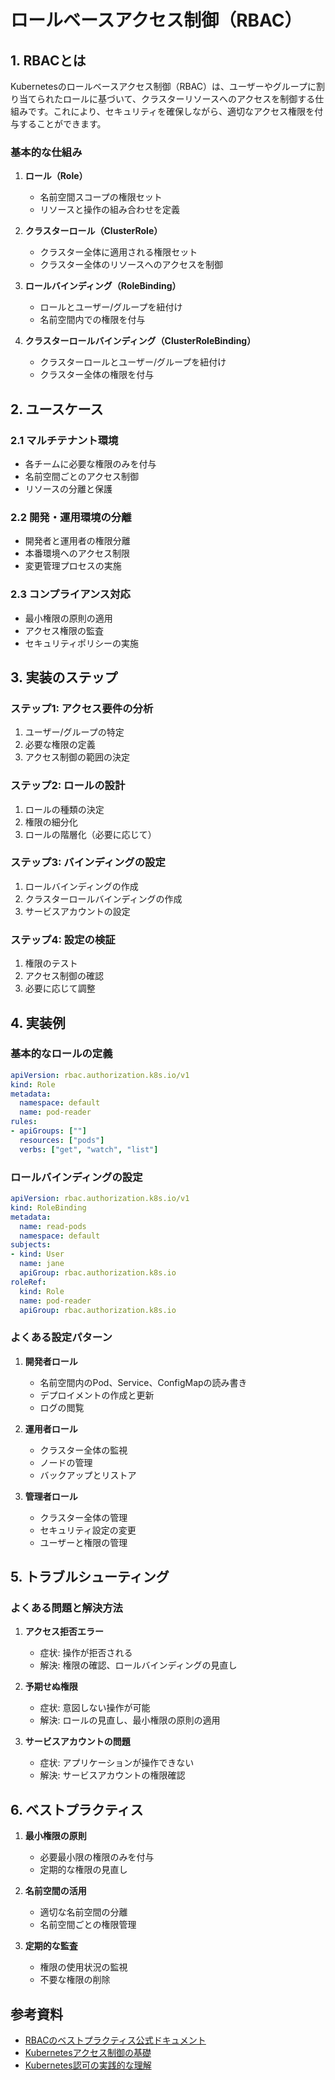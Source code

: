 # ロールベースアクセス制御（RBAC）

## 1. RBACとは

Kubernetesのロールベースアクセス制御（RBAC）は、ユーザーやグループに割り当てられたロールに基づいて、クラスターリソースへのアクセスを制御する仕組みです。これにより、セキュリティを確保しながら、適切なアクセス権限を付与することができます。

### 基本的な仕組み

1. **ロール（Role）**
   - 名前空間スコープの権限セット
   - リソースと操作の組み合わせを定義

2. **クラスターロール（ClusterRole）**
   - クラスター全体に適用される権限セット
   - クラスター全体のリソースへのアクセスを制御

3. **ロールバインディング（RoleBinding）**
   - ロールとユーザー/グループを紐付け
   - 名前空間内での権限を付与

4. **クラスターロールバインディング（ClusterRoleBinding）**
   - クラスターロールとユーザー/グループを紐付け
   - クラスター全体の権限を付与

## 2. ユースケース

### 2.1 マルチテナント環境
- 各チームに必要な権限のみを付与
- 名前空間ごとのアクセス制御
- リソースの分離と保護

### 2.2 開発・運用環境の分離
- 開発者と運用者の権限分離
- 本番環境へのアクセス制限
- 変更管理プロセスの実施

### 2.3 コンプライアンス対応
- 最小権限の原則の適用
- アクセス権限の監査
- セキュリティポリシーの実施

## 3. 実装のステップ

### ステップ1: アクセス要件の分析
1. ユーザー/グループの特定
2. 必要な権限の定義
3. アクセス制御の範囲の決定

### ステップ2: ロールの設計
1. ロールの種類の決定
2. 権限の細分化
3. ロールの階層化（必要に応じて）

### ステップ3: バインディングの設定
1. ロールバインディングの作成
2. クラスターロールバインディングの作成
3. サービスアカウントの設定

### ステップ4: 設定の検証
1. 権限のテスト
2. アクセス制御の確認
3. 必要に応じて調整

## 4. 実装例

### 基本的なロールの定義

```yaml
apiVersion: rbac.authorization.k8s.io/v1
kind: Role
metadata:
  namespace: default
  name: pod-reader
rules:
- apiGroups: [""]
  resources: ["pods"]
  verbs: ["get", "watch", "list"]
```

### ロールバインディングの設定

```yaml
apiVersion: rbac.authorization.k8s.io/v1
kind: RoleBinding
metadata:
  name: read-pods
  namespace: default
subjects:
- kind: User
  name: jane
  apiGroup: rbac.authorization.k8s.io
roleRef:
  kind: Role
  name: pod-reader
  apiGroup: rbac.authorization.k8s.io
```

### よくある設定パターン

1. **開発者ロール**
   - 名前空間内のPod、Service、ConfigMapの読み書き
   - デプロイメントの作成と更新
   - ログの閲覧

2. **運用者ロール**
   - クラスター全体の監視
   - ノードの管理
   - バックアップとリストア

3. **管理者ロール**
   - クラスター全体の管理
   - セキュリティ設定の変更
   - ユーザーと権限の管理

## 5. トラブルシューティング

### よくある問題と解決方法

1. **アクセス拒否エラー**
   - 症状: 操作が拒否される
   - 解決: 権限の確認、ロールバインディングの見直し

2. **予期せぬ権限**
   - 症状: 意図しない操作が可能
   - 解決: ロールの見直し、最小権限の原則の適用

3. **サービスアカウントの問題**
   - 症状: アプリケーションが操作できない
   - 解決: サービスアカウントの権限確認

## 6. ベストプラクティス

1. **最小権限の原則**
   - 必要最小限の権限のみを付与
   - 定期的な権限の見直し

2. **名前空間の活用**
   - 適切な名前空間の分離
   - 名前空間ごとの権限管理

3. **定期的な監査**
   - 権限の使用状況の監視
   - 不要な権限の削除

## 参考資料

- [RBACのベストプラクティス公式ドキュメント](https://kubernetes.io/docs/concepts/security/rbac-good-practices/)
- [Kubernetesアクセス制御の基礎](https://thenewstack.io/a-primer-on-kubernetes-access-control/)
- [Kubernetes認可の実践的な理解](https://thenewstack.io/a-practical-approach-to-understanding-kubernetes-authorization/)
